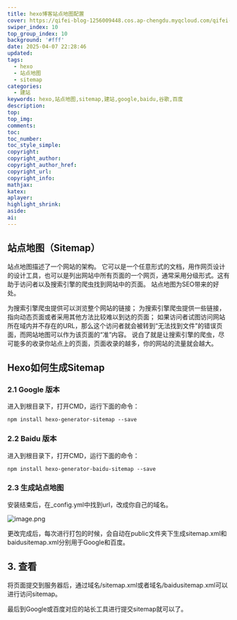 ```yaml
---
title: hexo博客站点地图配置
cover: https://qifei-blog-1256009448.cos.ap-chengdu.myqcloud.com/qifei-blog/20250407222750.png
swiper_index: 10
top_group_index: 10
background: '#fff'
date: 2025-04-07 22:28:46
updated:
tags:
  - hexo
  - 站点地图
  - sitemap
categories:
  - 建站
keywords: hexo,站点地图,sitemap,建站,google,baidu,谷歌,百度
description:
top:
top_img:
comments:
toc:
toc_number:
toc_style_simple:
copyright:
copyright_author:
copyright_author_href:
copyright_url:
copyright_info:
mathjax:
katex:
aplayer:
highlight_shrink:
aside:
ai:
---
```


## 站点地图（Sitemap）
站点地图描述了一个网站的架构。 它可以是一个任意形式的文档，用作网页设计的设计工具，也可以是列出网站中所有页面的一个网页，通常采用分级形式。这有助于访问者以及搜索引擎的爬虫找到网站中的页面。
站点地图为SEO带来的好处。

为搜索引擎爬虫提供可以浏览整个网站的链接；
为搜索引擎爬虫提供一些链接，指向动态页面或者采用其他方法比较难以到达的页面；
如果访问者试图访问网站所在域内并不存在的URL，那么这个访问者就会被转到“无法找到文件”的错误页面，而网站地图可以作为该页面的“准”内容。
说白了就是让搜索引擎的爬虫，尽可能多的收录你站点上的页面，页面收录的越多，你的网站的流量就会越大。

## Hexo如何生成Sitemap
### 2.1 Google 版本
进入到根目录下，打开CMD，运行下面的命令：
```shell
npm install hexo-generator-sitemap --save
```

### 2.2 Baidu 版本
进入到根目录下，打开CMD，运行下面的命令：
```shell
npm install hexo-generator-baidu-sitemap --save
```

### 2.3 生成站点地图
安装结束后，在_config.yml中找到url，改成你自己的域名。

![image.png](https://qifei-blog-1256009448.cos.ap-chengdu.myqcloud.com/qifei-blog/20250407222750.png)


更改完成后，每次进行打包的时候，会自动在public文件夹下生成sitemap.xml和baidusitemap.xml分别用于Google和百度。

## 3. 查看
将页面提交到服务器后，通过域名/sitemap.xml或者域名/baidusitemap.xml可以进行访问sitemap。

最后到Google或百度对应的站长工具进行提交sitemap就可以了。